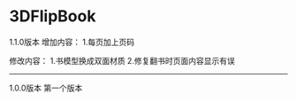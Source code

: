 # 3DFlipBook
1.1.0版本
增加内容：
1.每页加上页码

修改内容：
1.书模型换成双面材质
2.修复翻书时页面内容显示有误

-------------------------------------------------------------------

1.0.0版本
第一个版本